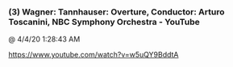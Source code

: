 ﻿

### (3) Wagner: Tannhauser: Overture, Conductor: Arturo Toscanini, NBC Symphony Orchestra - YouTube
@ 4/4/20 1:28:43 AM

https://www.youtube.com/watch?v=w5uQY9BddtA

